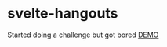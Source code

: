 # svelte-hangouts

Started doing a challenge but got bored [DEMO](https://goncy-svelte-hangouts.netlify.com/)